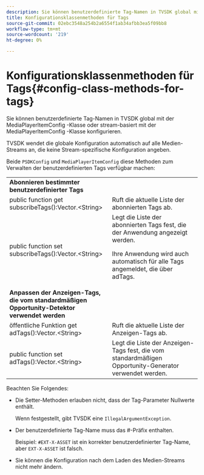 ```yaml
---
description: Sie können benutzerdefinierte Tag-Namen in TVSDK global mit der MediaPlayerItemConfig -Klasse oder stream-basiert mit der MediaPlayerItemConfig -Klasse konfigurieren.
title: Konfigurationsklassenmethoden für Tags
source-git-commit: 02ebc3548a254b2a6554f1ab34afbb3ea5f09bb8
workflow-type: tm+mt
source-wordcount: '219'
ht-degree: 0%

---
```


# Konfigurationsklassenmethoden für Tags{#config-class-methods-for-tags}

Sie können benutzerdefinierte Tag-Namen in TVSDK global mit der MediaPlayerItemConfig -Klasse oder stream-basiert mit der MediaPlayerItemConfig -Klasse konfigurieren.

TVSDK wendet die globale Konfiguration automatisch auf alle Medien-Streams an, die keine Stream-spezifische Konfiguration angeben.

Beide `PSDKConfig` und `MediaPlayerItemConfig` diese Methoden zum Verwalten der benutzerdefinierten Tags verfügbar machen:

<table id="table_B37A6C75270D47BC99258F2884AD6905"> 
 <tbody> 
  <tr> 
   <td colname="1"><b>Abonnieren bestimmter benutzerdefinierter Tags</b> </td> 
   <td colname="3"> </td>
  </tr> 
  <tr> 
   <td colname="col1"><span class="codeph"> public function get subscribeTags():Vector.&lt;String&gt;</span> </td> 
   <td colname="col2"> Ruft die aktuelle Liste der abonnierten Tags ab. </td> 
  </tr> 
  <tr> 
   <td colname="col1"><span class="codeph"> public function set subscribeTags():Vector.&lt;String&gt;</span> </td> 
   <td colname="col2">Legt die Liste der abonnierten Tags fest, die der Anwendung angezeigt werden. <p>Ihre Anwendung wird auch automatisch für alle Tags angemeldet, die über <span class="codeph"> adTags</span>. </p> </td> 
  </tr> 
  <tr> 
   <td colname="1"><b>Anpassen der Anzeigen-Tags, die vom standardmäßigen Opportunity-Detektor verwendet werden </b> </td> 
   <td colname="3"> </td>
  </tr> 
  <tr> 
   <td colname="col1"><span class="codeph"> öffentliche Funktion get adTags():Vector.&lt;String&gt;</span> </td> 
   <td colname="col2"> Ruft die aktuelle Liste der Anzeigen-Tags ab. </td> 
  </tr> 
  <tr> 
   <td colname="col1"><span class="codeph"> public function set adTags():Vector.&lt;String&gt;</span> </td> 
   <td colname="col2"> Legt die Liste der Anzeigen-Tags fest, die vom standardmäßigen Opportunity-Generator verwendet werden. </td> 
  </tr> 
 </tbody> 
</table>

Beachten Sie Folgendes:

* Die Setter-Methoden erlauben nicht, dass der Tag-Parameter Nullwerte enthält.

  Wenn festgestellt, gibt TVSDK eine `IllegalArgumentException`.
* Der benutzerdefinierte Tag-Name muss das #-Präfix enthalten.

  Beispiel: `#EXT-X-ASSET` ist ein korrekter benutzerdefinierter Tag-Name, aber `EXT-X-ASSET` ist falsch.
* Sie können die Konfiguration nach dem Laden des Medien-Streams nicht mehr ändern.
